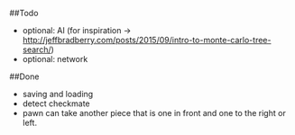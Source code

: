 ##Todo
* optional: AI (for inspiration -> http://jeffbradberry.com/posts/2015/09/intro-to-monte-carlo-tree-search/)
* optional: network 

##Done
* saving and loading
* detect checkmate
* pawn can take another piece that is one in front and one to the right or left.